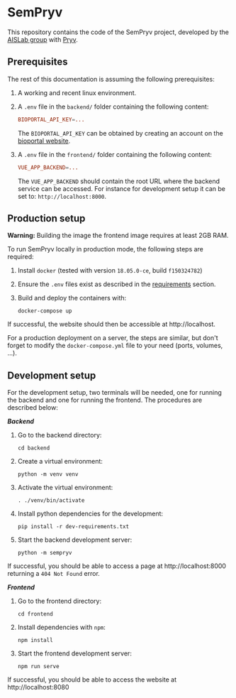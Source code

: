 # SemPryv

This repository contains the code of the SemPryv project, developed by the
[AISLab group][] with [Pryv][].

[aislab group]: https://aislab.hevs.ch
[hes-so valais/wallis]: https://www.hevs.ch/
[pryv]: https://pryv.com/

## Prerequisites

The rest of this documentation is assuming the following prerequisites:

1.  A working and recent linux environment.

2.  A `.env` file in the `backend/` folder containing the following content:

    ```conf
    BIOPORTAL_API_KEY=...
    ```

    The `BIOPORTAL_API_KEY` can be obtained by creating an account on the
    [bioportal website][].

3.  A `.env` file in the `frontend/` folder containing the following content:

    ```conf
    VUE_APP_BACKEND=...
    ```

    The `VUE_APP_BACKEND` should contain the root URL where the backend service
    can be accessed. For instance for development setup it can be set to:
    `http://localhost:8000`.

[bioportal website]: https://bioportal.bioontology.org/account

## Production setup

**Warning:** Building the image the frontend image requires at least 2GB RAM.

To run SemPryv locally in production mode, the following steps are required:

1.  Install `docker` (tested with version `18.05.0-ce`, build `f150324782`)

2.  Ensure the `.env` files exist as described in the
    [requirements](#requirements) section.

3.  Build and deploy the containers with:

    ```shell
    docker-compose up
    ```

If successful, the website should then be accessible at http://localhost.

For a production deployment on a server, the steps are similar, but don't forget
to modify the `docker-compose.yml` file to your need (ports, volumes, …).

## Development setup

For the development setup, two terminals will be needed, one for running the
backend and one for running the frontend. The procedures are described below:

_**Backend**_

1.  Go to the backend directory:

    ```shell
    cd backend
    ```

2.  Create a virtual environment:

    ```shell
    python -m venv venv
    ```

3.  Activate the virtual environment:

    ```shell
    . ./venv/bin/activate
    ```

4.  Install python dependencies for the development:

    ```shell
    pip install -r dev-requirements.txt
    ```

5.  Start the backend development server:

    ```shell
    python -m sempryv
    ```

If successful, you should be able to access a page at http://localhost:8000
returning a `404 Not Found` error.

_**Frontend**_

1.  Go to the frontend directory:

    ```shell
    cd frontend
    ```

2.  Install dependencies with `npm`:

    ```shell
    npm install
    ```

3.  Start the frontend development server:

    ```shell
    npm run serve
    ```

If successful, you should be able to access the website at http://localhost:8080
